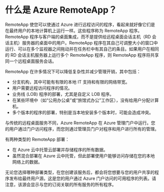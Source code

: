 <properties title="什么是 RemoteApp？" pageTitle="什么是 RemoteApp？" description="了解 RemoteApp。" metaKeywords="" services="" solutions="" documentationCenter="" authors="elizapo"  />
<tags ms.service=""
    ms.date="02/17/2015"
    wacn.date=""
    />

# 什么是 Azure RemoteApp？

RemoteApp 使您可以使通过 Azure 进行远程访问的程序，看起来就好像它们是在最终用户的本地计算机上运行一样。这些程序称为 RemoteApp 程序。RemoteApp 程序与客户端的桌面集成，而不是提供给远程桌面会话主机（RD 会话主机）服务器的桌面中的用户。RemoteApp 程序在其自己可调整大小的窗口中运行、可以在多个监视器之间拖动并在任务栏中有其自己的条目。如果用户在相同的 RD 会话主机服务器上运行多个 RemoteApp 程序，则 RemoteApp 程序将共享同一个远程桌面服务会话。

RemoteApp 在许多情况下可以降低复杂性并减少管理开销，其中包括：

-   分支机构，其中可能有有限的本地 IT 支持和有限的网络带宽。
-   用户需要远程访问程序的情况。
-   业务线 (LOB) 程序的部署，尤其是自定义 LOB 程序。
-   在某些环境中（如“公用办公桌”或“旅馆式办公”工作区），没有给用户分配计算机。
-   多个版本的程序的部署，特别是当本地安装多个版本时，可能会造成冲突。

与传统的远程桌面服务不同，Azure RemoteApp 在 Azure 管理门户中运行。您的用户通过门户访问程序，而您则通过管理员门户对程序和用户进行所有的管理。

有两种类型的 RemoteApp 部署：

-   在 Azure 云中托管云部署并存储程序的所有数据。
-   虽然混合部署在 Azure 云中托管，但此部署使用户能够访问存储在您的本地网络上的数据。

无论您选择哪种部署类型，在您创建该服务后，都会将您想要与您的用户共享的程序发布给最终用户源。这是您的用户通过 Azure 门户访问的可用程序的列表。请注意，该源会显示与您的订阅关联的所有服务的所有程序。

